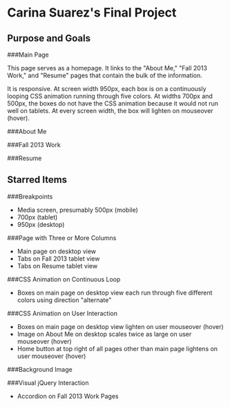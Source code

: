 Carina Suarez's Final Project
=============================

Purpose and Goals
-----------------

###Main Page

This page serves as a homepage.  It links to the "About Me," "Fall 2013 Work," and "Resume" pages that contain the bulk of the information.

It is responsive.  At screen width 950px, each box is on a continuously looping CSS animation running through five colors.  At widths 700px and 500px, the boxes do not have the CSS animation because it would not run well on tablets.  At every screen width, the box will lighten on mouseover (hover).

###About Me

###Fall 2013 Work

###Resume

Starred Items
-------------

###Breakpoints
* Media screen, presumably 500px (mobile)
* 700px (tablet)
* 950px (desktop)

###Page with Three or More Columns
* Main page on desktop view
* Tabs on Fall 2013 tablet view
* Tabs on Resume tablet view

###CSS Animation on Continuous Loop
* Boxes on main page on desktop view each run through five different colors using direction "alternate"

###CSS Animation on User Interaction
* Boxes on main page on desktop view lighten on user mouseover (hover)
* Image on About Me on desktop scales twice as large on user mouseover (hover)
* Home button at top right of all pages other than main page lightens on user mouseover (hover)

###Background Image

###Visual jQuery Interaction
* Accordion on Fall 2013 Work Pages